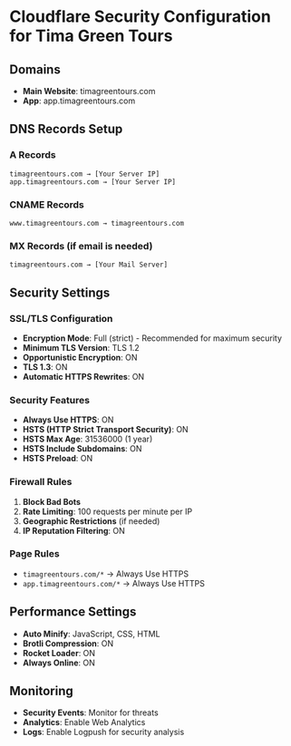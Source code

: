 # Cloudflare Security Configuration for Tima Green Tours

## Domains
- **Main Website**: timagreentours.com
- **App**: app.timagreentours.com

## DNS Records Setup

### A Records
```
timagreentours.com → [Your Server IP]
app.timagreentours.com → [Your Server IP]
```

### CNAME Records
```
www.timagreentours.com → timagreentours.com
```

### MX Records (if email is needed)
```
timagreentours.com → [Your Mail Server]
```

## Security Settings

### SSL/TLS Configuration
- **Encryption Mode**: Full (strict) - Recommended for maximum security
- **Minimum TLS Version**: TLS 1.2
- **Opportunistic Encryption**: ON
- **TLS 1.3**: ON
- **Automatic HTTPS Rewrites**: ON

### Security Features
- **Always Use HTTPS**: ON
- **HSTS (HTTP Strict Transport Security)**: ON
- **HSTS Max Age**: 31536000 (1 year)
- **HSTS Include Subdomains**: ON
- **HSTS Preload**: ON

### Firewall Rules
1. **Block Bad Bots**
2. **Rate Limiting**: 100 requests per minute per IP
3. **Geographic Restrictions** (if needed)
4. **IP Reputation Filtering**: ON

### Page Rules
- `timagreentours.com/*` → Always Use HTTPS
- `app.timagreentours.com/*` → Always Use HTTPS

## Performance Settings
- **Auto Minify**: JavaScript, CSS, HTML
- **Brotli Compression**: ON
- **Rocket Loader**: ON
- **Always Online**: ON

## Monitoring
- **Security Events**: Monitor for threats
- **Analytics**: Enable Web Analytics
- **Logs**: Enable Logpush for security analysis
